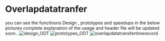 # Overlapdatatranfer
you can see the functinons Design , prototypes and speedups in the below pictures
complete explanation of the usage and header file will be updated soon..
![design_ODT](https://github.com/AdityaAndaluri/Overlapdatatranfer/assets/110808732/d15bd598-120a-42d3-8a13-3dfd4ba91477)
![prototypes_ODT](https://github.com/AdityaAndaluri/Overlapdatatranfer/assets/110808732/92a21cb2-709b-4761-afe5-3379ee564fe5)
![overlapdatatransfertimerecord](https://github.com/AdityaAndaluri/Overlapdatatranfer/assets/110808732/b528482d-1472-4248-bc54-4197c9e8068e)
